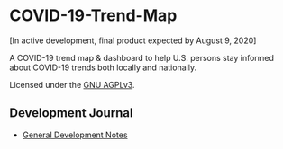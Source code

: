 
# COVID-19-Trend-Map

[In active development, final product expected by August 9, 2020]

A COVID-19 trend map & dashboard to help U.S. persons stay informed about COVID-19 trends both locally and nationally.

Licensed under the [GNU AGPLv3](LICENSE).

## Development Journal

- [General Development Notes](dev-journal/dev-notes.md)
